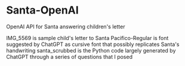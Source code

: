 # Santa-OpenAI
OpenAI API for Santa answering children's letter

IMG_5569 is sample child's letter to Santa
Pacifico-Regular is font suggested by ChatGPT as cursive font that possibly replicates Santa's handwriting
santa_scrubbed is the Python code largely generated by ChatGPT through a series of questions that I posed

